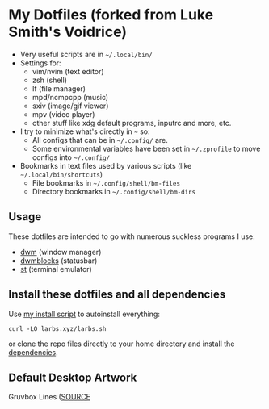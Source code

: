 # My Dotfiles (forked from Luke Smith's Voidrice)

- Very useful scripts are in `~/.local/bin/`
- Settings for:
	- vim/nvim (text editor)
	- zsh (shell)
	- lf (file manager)
	- mpd/ncmpcpp (music)
	- sxiv (image/gif viewer)
	- mpv (video player)
	- other stuff like xdg default programs, inputrc and more, etc.
- I try to minimize what's directly in `~` so:
	- All configs that can be in `~/.config/` are.
	- Some environmental variables have been set in `~/.zprofile` to move configs into `~/.config/`
- Bookmarks in text files used by various scripts (like `~/.local/bin/shortcuts`)
	- File bookmarks in `~/.config/shell/bm-files`
	- Directory bookmarks in `~/.config/shell/bm-dirs`

## Usage

These dotfiles are intended to go with numerous suckless programs I use:

- [dwm](https://github.com/FaisalTamanoJr/dwm) (window manager)
- [dwmblocks](https://github.com/FaisalTamanoJr/dwmblocks) (statusbar)
- [st](https://github.com/FaisalTamanoJr/st) (terminal emulator)

## Install these dotfiles and all dependencies

Use [my install script](https://github.com/FaisalTamanoJr/install_script) to autoinstall everything:

```
curl -LO larbs.xyz/larbs.sh
```

or clone the repo files directly to your home directory and install the
[dependencies](https://github.com/FaisalTamanoJr/install_script/blob/master/progs.csv).

## Default Desktop Artwork

Gruvbox Lines ([SOURCE](https://store.kde.org/p/1436388/)
